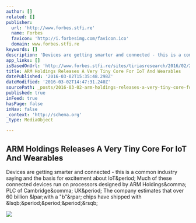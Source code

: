 ```yaml
---
author: []
related: []
publisher:
  url: 'http://www.forbes.stfi.re'
  name: Forbes
  favicon: 'http://i.forbesimg.com/favicon.ico'
  domain: www.forbes.stfi.re
keywords: []
description: 'Devices are getting smarter and connected - this is a common industry saying and the basis for excitement about IoT. Much of these connected devices run on processors designed by ARM Holdings, PLC of Cambridge, UK. The company estimates that over 60 billion (with a "b") chips have shipped with [...]'
app_links: []
isBasedOnUrl: 'http://www.forbes.stfi.re/sites/tiriasresearch/2016/02/22/arm-holdings-releases-a-very-tiny-core-for-iot-and-wearables/?sf=wglaje#44ec123a65b6'
title: ARM Holdings Releases A Very Tiny Core For IoT And Wearables
datePublished: '2016-03-02T15:35:48.298Z'
dateModified: '2016-03-02T14:47:31.240Z'
sourcePath: _posts/2016-03-02-arm-holdings-releases-a-very-tiny-core-for-iot-and-wearables.md
published: true
inFeed: true
hasPage: false
inNav: false
_context: 'http://schema.org'
_type: MediaObject

---
```

<article style=""><h1>ARM Holdings Releases A Very Tiny Core For IoT And Wearables</h1><p>Devices are getting smarter and connected - this is a common industry saying and the basis for excitement about IoT&amp;period; Much of these connected devices run on processors designed by ARM Holdings&amp;comma; PLC of Cambridge&amp;comma; UK&amp;period; The company estimates that over 60 billion &amp;lpar;with a "b"&amp;rpar; chips have shipped with &amp;lsqb;&amp;period;&amp;period;&amp;period;&amp;rsqb;</p><img src="http://blogs-images.forbes.com/tiriasresearch/files/2016/02/Slide1-1200x675.jpg" /></article>